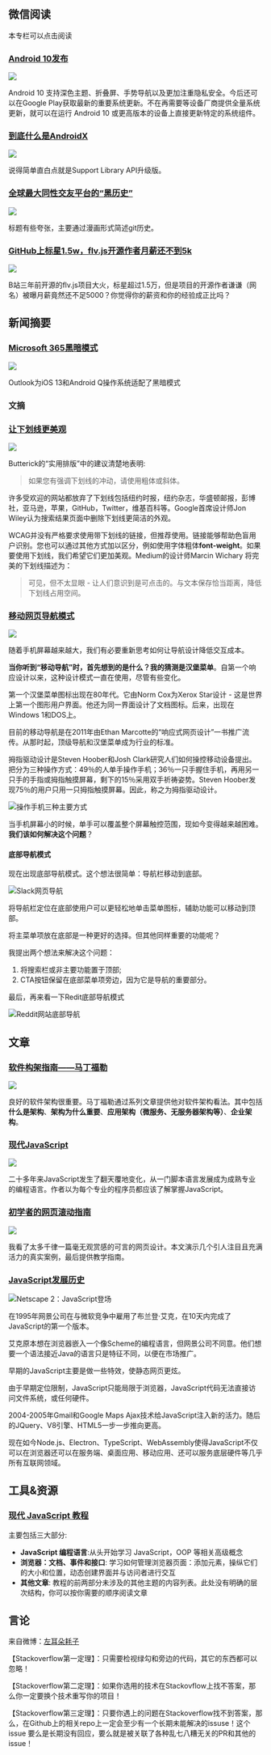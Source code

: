 ## 微信阅读

本专栏可以点击阅读

### [Android 10发布](https://mp.weixin.qq.com/s/8vWDnc_NnVkr-ITMybpDmQ)

<img src="https://cdn.mobilesyrup.com/wp-content/uploads/2019/09/android-ten-header-10.jpg"/>

Android 10 支持深色主题、折叠屏、手势导航以及更加注重隐私安全。今后还可以在Google Play获取最新的重要系统更新。不在再需要等设备厂商提供全量系统更新，就可以在运行 Android 10 或更高版本的设备上直接更新特定的系统组件。

### [到底什么是AndroidX](https://mp.weixin.qq.com/s/VD0I6FiCh5Iqtv9hR_kjOw)

<img src="https://miro.medium.com/max/1024/0*_7GBqfB1UX83Eb01"/>

说得简单直白点就是Support Library API升级版。

### [全球最大同性交友平台的“黑历史”](https://mp.weixin.qq.com/s/ekkcH4Nly8iqtx9jrjbmag)

<img src="https://miro.medium.com/max/2732/1*mtsk3fQ_BRemFidhkel3dA.png"/>

标题有些夸张，主要通过漫画形式简述git历史。

### [GitHub上标星1.5w，flv.js开源作者月薪还不到5k](https://mp.weixin.qq.com/s/qx_QvPij-X0k-qL6gvYp7w)

<img src="https://www.runoob.com/wp-content/uploads/2014/09/u28625626341860235533fm23gp0.jpg"/>

B站三年前开源的flv.js项目大火，标星超过1.5万，但是项目的开源作者谦谦（网名）被曝月薪竟然还不足5000？你觉得你的薪资和你的经验成正比吗？

## 新闻摘要

### [Microsoft 365黑暗模式](https://medium.com/microsoft-design/designing-dark-mode-31400530787a)

<img src="https://miro.medium.com/max/2400/1*k_TJ1r87HwobipAIS9tvjA.jpeg"/>

Outlook为iOS 13和Android Q操作系统适配了黑暗模式

### 文摘

### [让下划线更美观](https://css-tricks.com/styling-links-with-real-underlines/)

<img src="https://res.cloudinary.com/css-tricks/image/upload/c_scale,w_1170,f_auto,q_auto/v1567005301/s_A26E697AD0F9BE2787044C29AF6F69E5629515BF5DF14D855A7B913CB1313DAF_1566782372852_underlines_redixa.png"/>

Butterick的“实用排版”中的建议清楚地表明:

> 如果您有强调下划线的冲动，请使用粗体或斜体。

许多受欢迎的网站都放弃了下划线包括纽约时报，纽约杂志，华盛顿邮报，彭博社，亚马逊，苹果，GitHub，Twitter，维基百科等。Google首席设计师Jon Wiley认为搜索结果页面中删除下划线更简洁的外观。

WCAG并没有严格要求使用带下划线的链接，但推荐使用。链接能够帮助色盲用户识别。您也可以通过其他方式加以区分，例如使用字体粗体**font-weight**。如果要使用下划线，我们希望它们更加美观。Medium的设计师Marcin Wichary 将完美的下划线描述为：

> 可见，但不太显眼 - 让人们意识到是可点击的。与文本保存恰当距离，降低下划线占用空间。

### [移动网页导航模式](https://www.smashingmagazine.com/2019/08/bottom-navigation-pattern-mobile-web-pages/)

<img src="https://res.cloudinary.com/indysigner/image/fetch/f_auto,q_auto/w_2000/https://cloud.netlifyusercontent.com/assets/344dbf88-fdf9-42bb-adb4-46f01eedd629/e059ce1c-665f-4b0b-8d7e-571ffcc8d8d8/4-new-thumb-zone-mapping-bottom-navigation-pattern.jpg"/>

随着手机屏幕越来越大，我们有必要重新思考如何让导航设计降低交互成本。

**当你听到“移动导航”时，首先想到的是什么？我的猜测是汉堡菜单**。自第一个响应设计以来，这种设计模式一直在使用，尽管有些变化。

第一个汉堡菜单图标出现在80年代。它由Norm Cox为Xerox Star设计 - 这是世界上第一个图形用户界面。他还为同一界面设计了文档图标。后来，出现在Windows 1和DOS上。

目前的移动导航是在2011年由Ethan Marcotte的“响应式网页设计”一书推广流传。从那时起，顶级导航和汉堡菜单成为行业的标准。

拇指驱动设计是Steven Hoober和Josh Clark研究人们如何操控移动设备提出。把分为三种操作方式：49％的人单手操作手机；36％一只手握住手机，再用另一只手的手指或拇指触摸屏幕，剩下的15％采用双手祈祷姿势。Steven Hoober发现75％的用户只用一只拇指触摸屏幕。因此，称之为拇指驱动设计。

![操作手机三种主要方式](https://res.cloudinary.com/indysigner/image/fetch/f_auto,q_auto/w_2000/https://cloud.netlifyusercontent.com/assets/344dbf88-fdf9-42bb-adb4-46f01eedd629/df58fba6-21c8-4b45-956d-57b9064279da/phone-grip-bottom-navigation-pattern-2.jpg)

当手机屏幕小的时候，单手可以覆盖整个屏幕触控范围，现如今变得越来越困难。**我们该如何解决这个问题**？

#### 底部导航模式

现在出现底部导航模式。这个想法很简单：导航栏移动到底部。

![Slack网页导航](https://res.cloudinary.com/indysigner/image/fetch/f_auto,q_auto/w_2000/https://cloud.netlifyusercontent.com/assets/344dbf88-fdf9-42bb-adb4-46f01eedd629/0fb56153-96e4-4a03-a385-9e2d05bcbb9f/5-slack-bottom-nav-bottom-navigation-pattern.jpg)

将导航栏定位在底部使用户可以更轻松地单击菜单图标，辅助功能可以移动到顶部。

将主菜单项放在底部是一种更好的选择。但其他同样重要的功能呢？

我提出两个想法来解决这个问题：

1. 将搜索栏或非主要功能置于顶部;
2. CTA按钮保留在底部菜单项旁边，因为它是导航的重要部分。

最后，再来看一下Redit底部导航模式

![Reddit网站底部导航](https://res.cloudinary.com/indysigner/image/fetch/f_auto,q_auto/w_2000/https://cloud.netlifyusercontent.com/assets/344dbf88-fdf9-42bb-adb4-46f01eedd629/ec449d40-5558-4681-8744-3613f7f6a631/14a-reddit-example.jpg)

## 文章

### [软件构架指南——马丁福勒](https://martinfowler.com/architecture)

<img src="https://martinfowler.com/articles/is-quality-worth-cost/card.png"/>

良好的软件架构很重要。马丁福勒通过系列文章提供他对软件架构看法。其中包括**什么是架构**、**架构为什么重要**、**应用架构（微服务、无服务器架构等）**、**企业架构**。

### [现代JavaScript](https://amontalenti.com/2019/08/10/javascript-the-modern-parts)

<img src="https://amontalenti.com/wordpress/wp-content/uploads/2019/01/js_crossout.png"/>

二十多年来JavaScript发生了翻天覆地变化，从一门脚本语言发展成为成熟专业的编程语言。作者以为每个专业的程序员都应该了解掌握JavaScript。

### [初学者的网页滚动指南](https://webflow.com/blog/scrollytelling-guide)

<img src="https://assets-global.website-files.com/583347ca8f6c7ee058111b55/5d659821c1b221fe0fb5531a_UHWOrur2o-24ZsA02aIxlR6dmLJ8Y616oDHsZuD0am53ObD-6CxcYMDeTiQ4b_bOg430WuXuyNHt4CjrfqXAuSTMasOKnlqayZW82i3bCjP_KsCkbSXD13wLCfGWX4PVlveMve_b.gif"/>

我看了太多千律一篇毫无观赏感的可言的网页设计。本文演示几个引人注目且充满活力的真实案例，最后提供教学指南。

### [JavaScript发展历史](http://pop.frontendweekly.co/jW7xub?utm_campaign=Frontend)

![Netscape 2：JavaScript登场](https://miro.medium.com/max/1399/1*rY0YxX50SpbucupTia2xbA.png)

在1995年网景公司在与微软竞争中雇用了布兰登·艾克，在10天内完成了JavaScript的第一个版本。

艾克原本想在浏览器嵌入一个像Scheme的编程语言，但网景公司不同意。他们想要一个语法接近Java的语言只是特征不同，以便在市场推广。

早期的JavaScript主要是做一些特效，使静态网页更炫。

由于早期定位限制，JavaScript只能局限于浏览器，JavaScript代码无法直接访问文件系统，或任何硬件。

2004-2005年Gmail和Google Maps Ajax技术给JavaScript注入新的活力。随后的JQuery、V8引擎、HTML5一步一步推向更高。

现在如今Node.js、Electron、TypeScript、WebAssembly使得JavaScript不仅可以在浏览器还可以在服务端、桌面应用、移动应用、还可以服务底层硬件等几乎所有互联网领域。

## 工具&资源

### [现代 JavaScript 教程](https://zh.javascript.info/)

主要包括三大部分:

- **JavaScript 编程语言**:从头开始学习 JavaScript，OOP 等相关高级概念
- **浏览器：文档、事件和接口**: 学习如何管理浏览器页面：添加元素，操纵它们的大小和位置，动态创建界面并与访问者进行交互
- **其他文章**: 教程的前两部分未涉及的其他主题的内容列表。此处没有明确的层次结构，你可以按你需要的顺序阅读文章

## 言论

来自微博：[左耳朵耗子](https://weibo.com/haoel?from=feed&loc=nickname)

【Stackoverflow第一定理】：只需要检视绿勾和旁边的代码，其它的东西都可以忽略！

【Stackoverflow第二定理】：如果你选用的技术在Stackovflow上找不答案，那么你一定要换个技术重写你的项目！

【Stackoverflow第三定理】：只要你遇上的问题在Stackoverflow找不到答案，那么，在Github上的相关repo上一定会至少有一个长期未能解决的issuse！这个issue 要么是长期没有回应，要么就是被关联了各种乱七八糟无关的PR和其他的issue！
